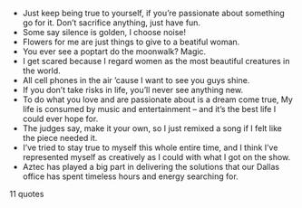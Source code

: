  - Just keep being true to yourself, if you’re passionate about something go for it. Don’t sacrifice anything, just have fun.
 - Some say silence is golden, I choose noise!
 - Flowers for me are just things to give to a beatiful woman.
 - You ever see a poptart do the moonwalk? Magic.
 - I get scared because I regard women as the most beautiful creatures in the world.
 - All cell phones in the air ’cause I want to see you guys shine.
 - If you don’t take risks in life, you’ll never see anything new.
 - To do what you love and are passionate about is a dream come true, My life is consumed by music and entertainment – and it’s the best life I could ever hope for.
 - The judges say, make it your own, so I just remixed a song if I felt like the piece needed it.
 - I’ve tried to stay true to myself this whole entire time, and I think I’ve represented myself as creatively as I could with what I got on the show.
 - Aztec has played a big part in delivering the solutions that our Dallas office has spent timeless hours and energy searching for.

11 quotes